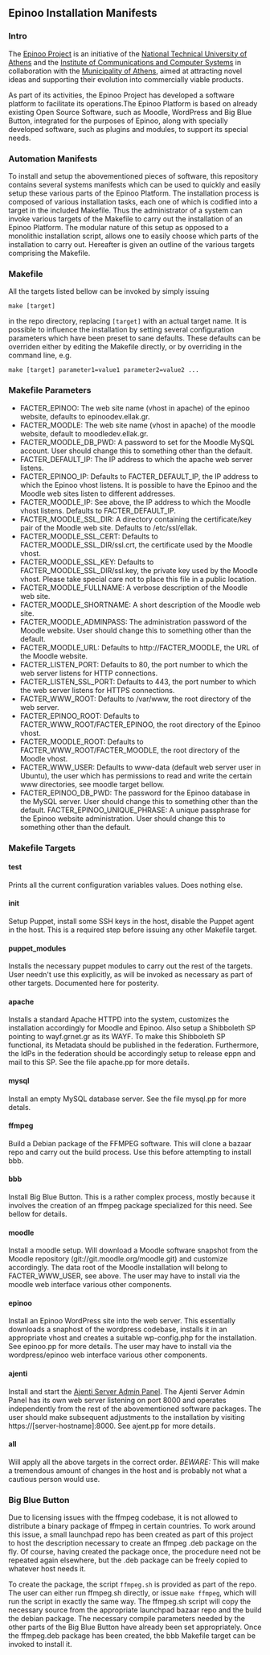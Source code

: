 ## Epinoo Installation Manifests

### Intro

The [Epinoo Project](http://www.epinoo.gr/) is an initiative of the [National Technical University of Athens](http://www.ntua.gr) and the [Institute of Communications and Computer Systems](http://www.iccs.gr) in collaboration with the [Municipality of Athens](https://www.cityofathens.gr/), aimed at attracting novel ideas and supporting their evolution into commercially viable products.

As part of its activities, the Epinoo Project has developed a software platform to facilitate its operations.The Epinoo Platform is based on already existing Open Source Software, such as Moodle, WordPress and Big Blue Button, integrated for the purposes of Epinoo, along with specially developed software, such as plugins and modules, to support its special needs.

### Automation Manifests

To install and setup the abovementioned pieces of software, this repository contains several systems manifests which can be used to quickly and easily setup these various parts of the Epinoo Platform. The installation process is composed of various installation tasks, each one of which is codified into a target in the included Makefile. Thus the administrator of a system can invoke various targets of the Makefile to carry out the installation of an Epinoo Platform. The modular nature of this setup as opposed to a monolithic installation script, allows one to easily choose which parts of the installation to carry out. Hereafter is given an outline of the various targets comprising the Makefile.

### Makefile

All the targets listed bellow can be invoked by simply issuing

`make [target]`

in the repo directory, replacing `[target]` with an actual target name. It is possible to influence the installation by setting several configuration parameters which have been preset to sane defaults. These defaults can be overriden either by editing the Makefile directly, or by overriding in the command line, e.g.

`make [target] parameter1=value1 parameter2=value2 ...`

### Makefile Parameters

* FACTER_EPINOO: The web site name (vhost in apache) of the epinoo website, defaults to epinoodev.ellak.gr.
* FACTER_MOODLE: The web site name (vhost in apache) of the moodle website, default to moodledev.ellak.gr.
* FACTER_MOODLE_DB_PWD: A password to set for the Moodle MySQL account. User should change this to something other than the default.
* FACTER_DEFAULT_IP: The IP address to which the apache web server listens.
* FACTER_EPINOO_IP: Defaults to FACTER_DEFAULT_IP, the IP address to which the Epinoo vhost listens. It is possible to have the Epinoo and the Moodle web sites listen to different addresses.
* FACTER_MOODLE_IP: See above, the IP address to which the Moodle vhost listens. Defaults to FACTER_DEFAULT_IP.
* FACTER_MOODLE_SSL_DIR: A directory containing the certificate/key pair of the Moodle web site. Defaults to /etc/ssl/ellak.
* FACTER_MOODLE_SSL_CERT: Defaults to FACTER_MOODLE_SSL_DIR/ssl.crt, the certificate used by the Moodle vhost.
* FACTER_MOODLE_SSL_KEY: Defaults to FACTER_MOODLE_SSL_DIR/ssl.key, the private key used by the Moodle vhost. Please take special care not to place this file in a public location.
* FACTER_MOODLE_FULLNAME: A verbose description of the Moodle web site.
* FACTER_MOODLE_SHORTNAME: A short description of the Moodle web site.
* FACTER_MOODLE_ADMINPASS: The administration password of the Moodle website. User should change this to something other than the default.
* FACTER_MOODLE_URL: Defaults to http://FACTER_MOODLE, the URL of the Moodle website.
* FACTER_LISTEN_PORT: Defaults to 80, the port number to which the web server listens for HTTP connections.
* FACTER_LISTEN_SSL_PORT: Defaults to 443, the port number to which the web server listens for HTTPS connections.
* FACTER_WWW_ROOT: Defaults to /var/www, the root directory of the web server.
* FACTER_EPINOO_ROOT: Defaults to FACTER_WWW_ROOT/FACTER_EPINOO, the root directory of the Epinoo vhost.
* FACTER_MOODLE_ROOT: Defaults to FACTER_WWW_ROOT/FACTER_MOODLE, the root directory of the Moodle vhost.
* FACTER_WWW_USER: Defaults to www-data (default web server user in Ubuntu), the user which has permissions to read and write the certain www directories, see moodle target bellow.
* FACTER_EPINOO_DB_PWD: The password for the Epinoo database in the MySQL server. User should change this to something other than the default.
FACTER_EPINOO_UNIQUE_PHRASE: A unique passphrase for the Epinoo website administration. User should change this to something other than the default.

### Makefile Targets

#### test
Prints all the current configuration variables values. Does nothing else.

#### init
Setup Puppet, install some SSH keys in the host, disable the Puppet agent in the host. This is a required step before issuing any other Makefile target.

#### puppet_modules
Installs the necessary puppet modules to carry out the rest of the targets. User needn't use this explicitly, as will be invoked as necessary as part of other targets. Documented here for posterity.

#### apache
Installs a standard Apache HTTPD into the system, customizes the installation accordingly for Moodle and Epinoo. Also setup a Shibboleth SP pointing to wayf.grnet.gr as its WAYF. To make this Shibboleth SP functional, its Metadata should be published in the federation. Furthermore, the IdPs in the federation should be accordingly setup to release eppn and mail to this SP. See the file apache.pp for more details.

#### mysql
Install an empty MySQL database server. See the file mysql.pp for more detals.

#### ffmpeg
Build a Debian package of the FFMPEG software. This will clone a bazaar repo and carry out the build process. Use this before attempting to install bbb.

#### bbb
Install Big Blue Button. This is a rather complex process, mostly because it involves the creation of an ffmpeg package specialized for this need. See bellow for details.

#### moodle
Install a moodle setup. Will download a Moodle software snapshot from the Moodle repository (git://git.moodle.org/moodle.git) and customize accordingly. The data root of the Moodle installation will belong to FACTER_WWW_USER, see above. The user may have to install via the moodle web interface various other components.

#### epinoo
Install an Epinoo WordPress site into the web server. This essentially downloads a snaphost of the wordpress codebase, installs it in an appropriate vhost and creates a suitable wp-config.php for the installation. See epinoo.pp for more details. The user may have to install via the wordpress/epinoo web interface various other components.

#### ajenti
Install and start the [Ajenti Server Admin Panel](http://ajenti.org). The Ajenti Server Admin Panel has its own web server listening on port 8000 and operates independently from the rest of the abovementioned software packages. The user should make subsequent adjustments to the installation by visiting https://[server-hostname]:8000. See ajent.pp for more details.

#### all
Will apply all the above targets in the correct order. *BEWARE:* This will make a tremendous amount of changes in the host and is probably not what a cautious person would use.


### Big Blue Button

Due to licensing issues with the ffmpeg codebase, it is not allowed to distribute a binary package of ffmpeg in certain countries. To work around this issue, a small launchpad repo has been created as part of this project to host the description necessary to create an ffmpeg .deb package on the fly. Of course, having created the package once, the procedure need not be repeated again elsewhere, but the .deb package can be freely copied to whatever host needs it.

To create the package, the script `ffmpeg.sh` is provided as part of the repo. The user can either run ffmpeg.sh directly, or issue `make ffmpeg`, which will run the script in exactly the same way. The ffmpeg.sh script will copy the necessary source from the appropriate launchpad bazaar repo and the build the debian package. The necessary compile parameters needed by the other parts of the Big Blue Button have already been set appropriately. Once the ffmpeg.deb package has been created, the bbb Makefile target can be invoked to install it.






